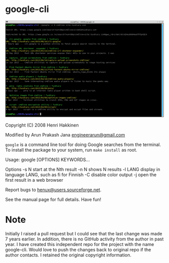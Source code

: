# google-cli
  
![Screenshot](google-cli.png)
  
Copyright (C) 2008 Henri Hakkinen

Modified by Arun Prakash Jana <engineerarun@gmail.com>

`google` is a command line tool for doing Google searches from the
terminal.  To install the package to your system, run `make install` as
root.

Usage: google [OPTIONS] KEYWORDS...

Options
  -s N     start at the Nth result
  -n N     shows N results
  -l LANG  display in language LANG, such as fi for Finnish
  -C       disable color output
  -j       open the first result in a web browser

Report bugs to <henux@users.sourceforge.net>.

See the manual page for full details.  Have fun!

# Note

Initially I raised a pull request but I could see that the last change was made 7 years earlier. In addition, there is no GitHub activity from the author in past year. I have created this independent repo for the project with the name google-cli. Would love to push the changes back to original repo if the author contacts. I retained the original copyright information.
